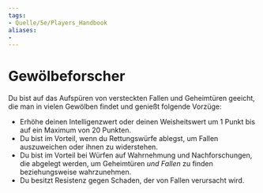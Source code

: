 ```yaml
---
tags:
- Quelle/5e/Players_Handbook
aliases:
- 
---
```

# Gewölbeforscher

Du bist auf das Aufspüren von versteckten Fallen und Geheimtüren geeicht, die man in vielen Gewölben findet und genießt folgende Vorzüge:

- Erhöhe deinen Intelligenzwert oder deinen Weisheitswert um 1 Punkt bis auf ein Maximum von 20 Punkten.
- Du bist im Vorteil, wenn du Rettungswürfe ablegst, um Fallen auszuweichen oder ihnen zu widerstehen.
- Du bist im Vorteil bei Würfen auf Wahrnehmung und Nachforschungen, die abgelegt werden, um Geheimtüren _und Fallen_ zu finden beziehungsweise wahrzunehmen.
- Du besitzt Resistenz gegen Schaden, der von Fallen verursacht wird.